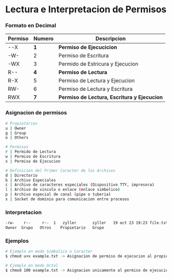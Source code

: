 # Lectura e Interpretacion de Permisos

### Formato en Decimal

|   Permiso   |     Numero      |   Descripcion   |
|-------------|-----------------|-----------------|
|    --X      |      **1**      | **Permiso de Ejecucicion** |
|    -W-      |        2        | Permiso de Escritura | 
|    -WX      |        3        | Permido de Estricura y Ejecucion |
|    R--      |      **4**      | **Permiso de Lectura** |
|    R-X      |        5        | Permiso de Lectura y Ejecucion |
|    RW-      |        6        | Permiso de Lectura y Escritura |
|    RWX      |      **7**      | **Permiso de Lectura, Escritura y Ejecucion** |

### Asignacion de permisos
```bash
# Propietarios
u | Owner
g | Group
o | Others

# Permisos
r | Permido de Lectura
w | Permiso de Escritura
x | Permiso de Ejecucion

# Definicion del Primer Caracter de los Archivos
d | Directorio
b | Archivo Especiales
c | Archivo de caracteres especiales (Dispositivo TTY, impresora)
l | Archivo de vinculo o enlace (enlace simbolico)
p | Archivo especial de canal (pipe o tuberia)
s | Socket de dominio para comunicacion entre procesos
```

### Interpretacion
```bash
-rw-    r--     r--  1   zyller       zyller   19 oct 23 19:23 file.txt
Owner  Grupo   Otros	Propietario   Grupo
```

### Ejemplos
```bash
# Ejemplo en modo Simbolico o Caracter
$ chmod u+x example.txt -> Asignacion de permiso de ejecucion al propietario (Owner) del archivo

# Ejemplo en modo Octal
$ chmod 100 example.txt -> Asignacion unicamente al permiso de ejecucion SOLO al propietario (Owner) del archivo
```